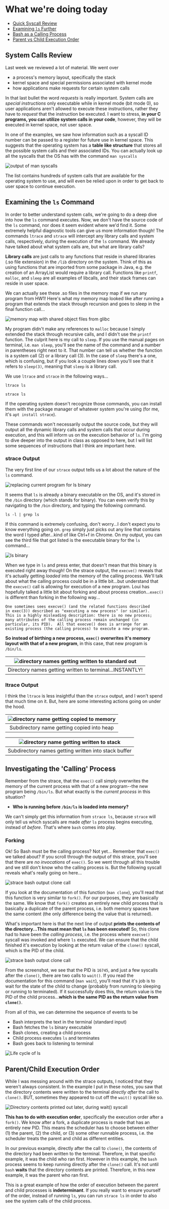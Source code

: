 # What we're doing today
+ [Quick Syscall Review](#syscall)
+ [Examining `ls` Further](#ls)
+ [Bash as a Calling Process](#bash)
+ [Parent vs Child Execution Order](#parent-child)


## System Calls Review <a name = "syscall"></a>
Last week we reviewed a lot of material. We went over 

+ a process's memory layout, specifically the stack
+ kernel space and special permissions associated with kernel mode
+ how applications make requests for certain system calls

In that last bullet the word *requests* is really important. System calls are *special instructions* only executable while in kernel mode (bit mode 0), so user applications aren't allowed to execute these instructions, rather they have to *request* that the instruction be executed. I want to stress, **in your C programs, you can utilize system calls in your code**, however, they will be executed in kernel space, not user space.

In one of the examples, we saw how information such as a syscall ID number can be passed to a register for future use in kernel space. This suggests that the operating system has a **table like structure** that stores all the possible system calls and their associated IDs. You can actually look up all the syscalls that the OS has with the command `man syscalls`

![output of man syscalls](/images/man-syscalls.png)

The list contains hundreds of system calls that are available for the operating system to use, and will even be relied upon in order to get back to user space to continue execution. 


 ## Examining the `ls` Command <a name = "ls"></a>
In order to better understand system calls, we're going to do a deep dive into how the `ls` command executes. Now, we don't have the source code of the `ls` command, nor does it seem evident where we'd find it. Some extremely helpful diagnostic tools can give us more information though! The commands `ltrace` and `strace` will intercept any library calls and system calls, respectively, during the execution of the `ls` command. We already have talked about what system calls are, but what are library calls? 

**Library calls** are just calls to any functions that reside in shared libraries (.so file extension) in the `/lib` directory on the system. Think of this as using functions that are imported from some package in Java, e.g. the creation of an ArrayList would require a library call. Functions like `printf`, `malloc`, and `sleep` are all examples of libcalls, and their stack frames can reside in user space.

We can actually see these .so files in the memory map if we run any program from HW1! Here's what my memory map looked like after running a program that extends the stack through recursion and goes to sleep in the final function call...

![memory map with shared object files from glibc](/images/shared-object-files.png)

My program didn't make any references to `malloc` because I simply extended the stack through recursive calls, and I didn't use the `printf` function. The culprit here is my call to `sleep`. If you use the manual pages on terminal, i.e. `man sleep`, you'll see the name of the command and a number in parentheses right next to it. That number can tell us whether the function is a system call (2) or a library call (3). In the case of `sleep` there's a one, which is confusing, but if you look a couple lines down you'll see that it refers to `sleep(3)`, meaning that `sleep` is a library call.

We use `ltrace` and `strace` in the following ways...

```
ltrace ls
```

```
strace ls
```
If the operating system doesn't recognize those commands, you can install them with the package manager of whatever system you're using (for me, it's `apt install strace`). 

These commands won't necessarily output the source code, but they will output all the dynamic library calls and system calls that occur during execution, and this will inform us on the execution behavior of `ls`. I'm going to dive deeper into the output in class as opposed to here, but I will list some sequences of instructions that I think are important here.


### strace Output
The very first line of our `strace` output tells us a lot about the nature of the `ls` command. 

![replacing current program for ls binary](/images/execve.png)

It seems that `ls` is already a binary executable on the OS, and it's stored in the `/bin` directory (which stands for binary). You can even verify this by navigating to the `/bin` directory, and typing the following command.
```
ls -l | grep ls
```

If this command is extremely confusing, don't worry...I don't expect you to know everything going on. `grep` simply just picks out any line that contains the word I typed after...kind of like Ctrl+f in Chrome. On my output, you can see the third file that got listed is the executable binary for the `ls` command...

![ls binary](/images/binls.png)

When we type in `ls` and press enter, that doesn't mean that this binary is executed right away though! On the strace output, the `execve()` reveals that it's actually getting *loaded* into the memory of the calling process. We'll talk about what the calling process could be in a little bit...but understand that the `execve()` call is allowing for execution of a new program. Loui has hopefully talked a little bit about forking and about process creation...`exec()` is different than forking in the following way...

```
One sometimes sees execve() (and the related functions described
in exec(3)) described as "executing a new process" (or similar).
This is a highly misleading description: there is no new process;
many attributes of the calling process remain unchanged (in
particular, its PID).  All that execve() does is arrange for an
existing process (the calling process) to execute a new program.
```

**So instead of birthing a new process, `exec()` overwrites it's memory layout with that of a new program**, in this case, that new program is `/bin/ls`.

| ![directory names getting written to standard out](/images/strace-write.png) | 
|:--:| 
| Directory names getting written to terminal...INSTANTLY! |


### ltrace Output
I think the `ltrace` is less insightful than the `strace` output, and I won't spend that much time on it. But, here are some interesting actions going on under the hood. 

| ![directory name getting copied to memory](/images/ltrace-copy-dirname.png) | 
|:--:| 
| Subdirectory name getting copied into heap |

| ![directory name getting written to stack](/images/ltrace-stack-writes.png) | 
|:--:| 
| Subdirectory names getting written into stack buffer |


## Investigating the 'Calling' Process <a name = "bash"></a>
Remember from the strace, that the `exec()` call simply overwrites the memory of the current process with that of a new program--the new program being `/bin/ls`. But what exactly is the *current process* in this situation?

+ **Who is running before `/bin/ls` is loaded into memory?**

We can't simply get this information from `strace ls`, because `strace` will only tell us which syscalls are made _after_ `ls` process begins executing, instead of _before_. That's where `bash` comes into play. 
<!--
During the first week, I talked briefly about [Bash](Week1Intro.md#terminal) as an interpreter for the commands you type in the terminal. It's job is to read the command you typed and perform specific actions in order for the program to run successfully. After that is done, it must listen and wait for any future commands. This is great, **but how do you prove that Bash is calling `ls`?**.

We can do this by **using strace on bash!** After running this command

```
cat | strace bash
```

all the system calls that Bash executes are printed, BUT the final line seems unfinished...

![final line of strace for bash](/images/strace-bash.png)

This is odd. If you look at the documentation (`man read`), you'll see that the function should take 3 parameters. So why might it be getting cut off? Well, the single parameter that IS listed represents a file descriptor. We're not going to dive deep into what a file descriptor is, but it's super important that it's value is 0. The file descriptor with value 0 is the standard input for the terminal...meaning that **the strace output didn't finish because bash didn't finish...** bash is currently waiting for input from the user, which makes sense!

We can abuse this by typing in `ls` and running it, which leads to the following output...

![ls command getting read](/images/stracebash-ls.png)
-->
### Forking
Ok! So Bash must be the calling process? Not yet... Remember that `exec()` we talked about? If you scroll through the output of this strace, you'll see that there are *no invocations* of `exec()`. So we went through all this trouble and we still don't know who the calling process is. But the following syscall reveals what's really going on here...

![strace bash output clone call](/images/stracebash-clone.png)

If you look at the documentation of this function (`man clone`), you'll read that this function is very similar to `fork()`. For our purposes, they are basically the same. We know that `fork()` creates an entirely new child process that is basically a duplicate of the parent process, i.e. both memory spaces have the same content (the only difference being the value that is returned). 

What's important here is that the next line of output **prints the contents of the directory...This must mean that `ls` has been executed!** So, this clone had to have been the *calling process*, i.e. the process where `execve()` syscall was invoked and where `ls` executed. We can ensure that the child finished it's execution by looking at the return value of the `clone()` syscall, which is the PID of the child. 

![strace bash output clone call](/images/stracebash-wait.png)

From the screenshot, we see that the PID is `16745`, and just a few syscalls after the `clone()`, there are two calls to `wait()`. If you read the documentation for this command (`man wait`), you'll read that it's job is to wait for the state of the child to change (probably from running to sleeping or running to terminated). If it successfully does this, the return value is the PID of the child process...**which is the same PID as the return value from `clone()`**.

From all of this, we can determine the sequence of events to be
+ Bash interprets the text in the terminal (standard input)
+ Bash fetches the `ls` binary executable
+ Bash clones, creating a child process
+ Child process executes `ls` and terminates
+ Bash goes back to listening to terminal

![Life cycle of `ls`](/images/ls-lifecyle.png)

## Parent/Child Execution Order <a name = "parent-child"></a>
While I was messing around with the strace outputs, I noticed that they weren't always consistent. In the example I put in these notes, you saw that the directory contents were written to the terminal _directly after_ the call to `clone()`. BUT, sometimes they appeared to cut off the `wait()` syscall like so.

![Directory contents printed out later, during wait() syscall](/images/strace-parentfirst.png)

**This has to do with execution order**, specifically the execution order after a `fork()`. We know after a fork, a duplicate process is made that has an entirely new PID. This means the scheduler has to choose between either (1) the parent, (2) the child, or (3) some other runnable process, i.e. the scheduler treats the parent and child as different entities. 

In our previous example, directly after the call to `clone()`, the contents of the directory had been written to the terminal. Therefore, in that specific example, it was the child who ran first. However in this example, the `bash` process seems to keep running directly after the `clone()` call. It's not until `bash` **waits** that the directory contents are printed. Therefore, in this new example, it was the parent who ran first. 

This is a great example of how the order of execution between the parent and child processes is **indeterminant**. If you really want to ensure yourself of the order, instead of running `ls`, you can run `strace ls` in order to also see the system calls of the child process. 
